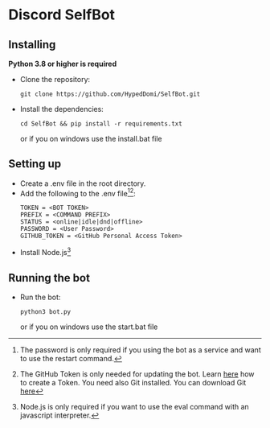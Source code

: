 Discord SelfBot
======

Installing
----------
**Python 3.8 or higher is required**
- Clone the repository:
    ```
    git clone https://github.com/HypedDomi/SelfBot.git
    ```
- Install the dependencies:
    ```
    cd SelfBot && pip install -r requirements.txt
    ```
    or if you on windows use the install.bat file

Setting up
----------
- Create a .env file in the root directory.
- Add the following to the .env file[^1][^3]:
    ```
    TOKEN = <BOT TOKEN>
    PREFIX = <COMMAND PREFIX>
    STATUS = <online|idle|dnd|offline>
    PASSWORD = <User Password>
    GITHUB_TOKEN = <GitHub Personal Access Token>
    ```
- Install Node.js[^2]

[^1]: The password is only required if you using the bot as a service and want to use the restart command.

[^2]: Node.js is only required if you want to use the eval command with an javascript interpreter.

[^3]: The GitHub Token is only needed for updating the bot. Learn [here](https://docs.github.com/en/authentication/keeping-your-account-and-data-secure/creating-a-personal-access-token) how to create a Token. You need also Git installed. You can download Git [here](https://git-scm.com/downloads)

Running the bot
---------------
- Run the bot:
    ```
    python3 bot.py
    ```
    or if you on windows use the start.bat file